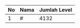 | No | Nama            | Jumlah Level |
|----|-----------------|--------------|
| 1  | #    |    4132        |
